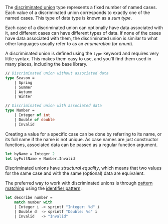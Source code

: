 The [discriminated union][define] type represents a fixed number of named cases. Each value of a discriminated union corresponds to exactly one of the named cases. This type of data type is known as a _sum type_.

Each case of a discriminated union can optionally have data associated with it, and different cases can have different types of data. If none of the cases have data associated with them, the discriminated union is similar to what other languages usually refer to as an _enumeration_ (or _enum_).

A discriminated union is defined using the `type` keyword and requires very little syntax. This makes them easy to use, and you'll find them used in many places, including the base library.

```fsharp
// Discriminated union without associated data
type Season =
    | Spring
    | Summer
    | Autumn
    | Winter

// Discriminated union with associated data
type Number =
    | Integer of int
    | Double of double
    | Invalid
```

Creating a value for a specific case can be done by referring to its name, or its full name if the name is not unique. As case names are just constructor functions, associated data can be passed as a regular function argument.

```fsharp
let byName = Integer 2
let byFullName = Number.Invalid
```

Discriminated unions have _structural equality_, which means that two values for the same case and with the same (optional) data are equivalent.

The preferred way to work with discriminated unions is through [pattern matching][pattern-matching] using the [identifier pattern][identifier-patterns]:

```fsharp
let describe number =
    match number with
    | Integer i -> sprintf "Integer: %d" i
    | Double d  -> sprintf "Double: %d" i
    | Invalid   -> "Invalid"
```

[define]: https://docs.microsoft.com/en-us/dotnet/fsharp/language-reference/discriminated-unions#remarks
[pattern-matching]: https://docs.microsoft.com/en-us/dotnet/fsharp/language-reference/pattern-matching
[constant-patterns]: https://docs.microsoft.com/en-us/dotnet/fsharp/language-reference/pattern-matching#constant-patterns
[identifier-patterns]: https://docs.microsoft.com/en-us/dotnet/fsharp/language-reference/pattern-matching#identifier-patterns
[wildcard-patterns]: https://docs.microsoft.com/en-us/dotnet/fsharp/language-reference/pattern-matching#wildcard-pattern
[guards]: https://docs.microsoft.com/en-us/dotnet/fsharp/language-reference/match-expressions#guards-on-patterns
[exhaustive-matching]: https://fsharpforfunandprofit.com/posts/match-expression/#exhaustive-matching
